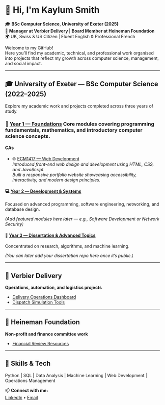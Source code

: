 # 👋 Hi, I'm Kaylum Smith  

🎓 **BSc Computer Science, University of Exeter (2025)**  
💼 **Manager at Verbier Delivery | Board Member at Heineman Foundation**  
🌍 UK, Swiss & US Citizen | Fluent English & Professional French  

Welcome to my GitHub!  
Here you’ll find my academic, technical, and professional work organised into projects that reflect my growth across computer science, management, and social impact.


---


## 🎓 University of Exeter — BSc Computer Science (2022–2025)

Explore my academic work and projects completed across three years of study.

### 🧩 [Year 1 — Foundations](https://github.com/kaylum1/university-of-exeter/tree/main/year-1)   Core modules covering programming fundamentals, mathematics, and introductory computer science concepts.

#### CAs

- 🌐 [ECM1417 — Web Development](https://github.com/kaylum1/ECM1417-Web-Development)  
  *Introduced front-end web design and development using HTML, CSS, and JavaScript.  
  Built a responsive portfolio website showcasing accessibility, interactivity, and modern design principles.*


#### 💻 [Year 2 — Development & Systems](https://github.com/kaylum1/university-of-exeter/tree/main/year-2)
Focused on advanced programming, software engineering, networking, and database design.

*(Add featured modules here later — e.g., Software Development or Network Security)*


#### 🧠 [Year 3 — Dissertation & Advanced Topics](https://github.com/kaylum1/university-of-exeter/tree/main/year-3)
Concentrated on research, algorithms, and machine learning.

*(You can later add your dissertation repo here once it’s public.)*

---

## 🚚 Verbier Delivery
**Operations, automation, and logistics projects**  
- [Delivery Operations Dashboard](https://github.com/kaylum1/verbier-delivery)  
- [Dispatch Simulation Tools](https://github.com/kaylum1/dispatch-sim)  

---

## 💼 Heineman Foundation
**Non-profit and finance committee work**  
- [Financial Review Resources](https://github.com/kaylum1/heineman-foundation)  

---

## 🧠 Skills & Tech
Python | SQL | Data Analysis | Machine Learning | Web Development | Operations Management

📫 **Connect with me:**  
[LinkedIn](#) • [Email](#)
